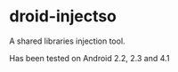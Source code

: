 droid-injectso
==============

A shared libraries injection tool.

Has been tested on Android 2.2, 2.3 and 4.1
